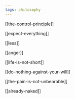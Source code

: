 ```yaml
---
tags: philosophy
---
```


[[the-control-principle]]

[[expect-everything]]

[[less]]

[[anger]]

[[life-is-not-short]]

[[do-nothing-against-your-will]]

[[the-pain-is-not-unbearable]]

[[already-naked]]

